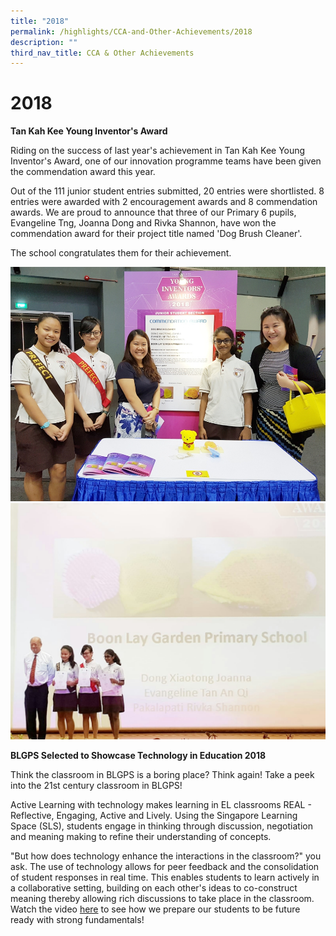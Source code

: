 ```yaml
---
title: "2018"
permalink: /highlights/CCA-and-Other-Achievements/2018
description: ""
third_nav_title: CCA & Other Achievements
---
```

# 2018

**Tan Kah Kee Young Inventor's Award**

Riding on the success of last year's achievement in Tan Kah Kee Young Inventor's Award, one of our innovation programme teams have been given the commendation award this year. 

Out of the 111 junior student entries submitted, 20 entries were shortlisted. 8 entries were awarded with 2 encouragement awards and 8 commendation awards. We are proud to announce that three of our Primary 6 pupils,  Evangeline Tng, Joanna Dong and Rivka Shannon,  have won the commendation award for their project title named 'Dog Brush Cleaner'. 

The school congratulates them for their achievement.

![](/images/tkk1.jpg)
![](/images/tKK2.jpg)

**BLGPS Selected to Showcase Technology in Education 2018**

Think the classroom in BLGPS is a boring place? Think again! Take a peek into the 21st century classroom in BLGPS!

Active Learning with technology makes learning in EL classrooms REAL - Reflective, Engaging, Active and Lively. Using the Singapore Learning Space (SLS), students engage in thinking through discussion, negotiation and meaning making to refine their understanding of concepts. 

"But how does technology enhance the interactions in the classroom?" you ask. The use of technology allows for peer feedback and the consolidation of student responses in real time. This enables students to learn actively in a collaborative setting, building on each other's ideas to co-construct meaning thereby allowing rich discussions to take place in the classroom. Watch the video [here](https://www.youtube.com/watch?v=fX1A35FNIuQ) to see how we prepare our students to be future ready with strong fundamentals!
